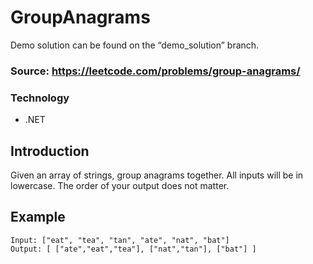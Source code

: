 # GroupAnagrams
Demo solution can be found on the “demo_solution” branch.

### Source: https://leetcode.com/problems/group-anagrams/

### Technology
- .NET

## Introduction
Given an array of strings, group anagrams together.
All inputs will be in lowercase.
The order of your output does not matter.

## Example
```
Input: ["eat", "tea", "tan", "ate", "nat", "bat"]
Output: [ ["ate","eat","tea"], ["nat","tan"], ["bat"] ]
```
